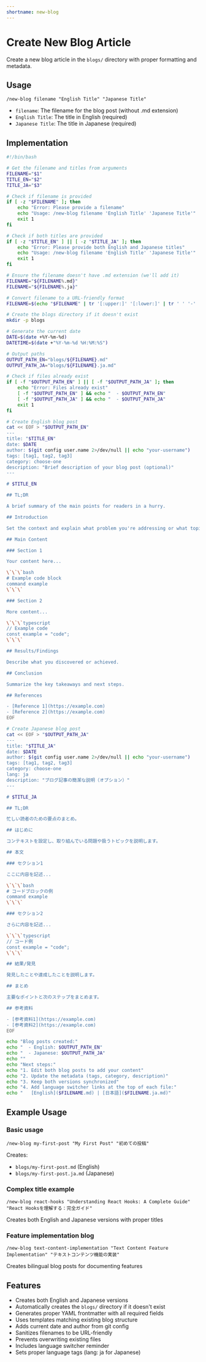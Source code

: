 ```yaml
---
shortname: new-blog
---
```


# Create New Blog Article

Create a new blog article in the `blogs/` directory with proper formatting and metadata.

## Usage

```
/new-blog filename "English Title" "Japanese Title"
```

- `filename`: The filename for the blog post (without .md extension)
- `English Title`: The title in English (required)
- `Japanese Title`: The title in Japanese (required)

## Implementation

```bash
#!/bin/bash

# Get the filename and titles from arguments
FILENAME="$1"
TITLE_EN="$2"
TITLE_JA="$3"

# Check if filename is provided
if [ -z "$FILENAME" ]; then
    echo "Error: Please provide a filename"
    echo "Usage: /new-blog filename 'English Title' 'Japanese Title'"
    exit 1
fi

# Check if both titles are provided
if [ -z "$TITLE_EN" ] || [ -z "$TITLE_JA" ]; then
    echo "Error: Please provide both English and Japanese titles"
    echo "Usage: /new-blog filename 'English Title' 'Japanese Title'"
    exit 1
fi

# Ensure the filename doesn't have .md extension (we'll add it)
FILENAME="${FILENAME%.md}"
FILENAME="${FILENAME%.ja}"

# Convert filename to a URL-friendly format
FILENAME=$(echo "$FILENAME" | tr '[:upper:]' '[:lower:]' | tr ' ' '-' | sed 's/[^a-z0-9-]//g')

# Create the blogs directory if it doesn't exist
mkdir -p blogs

# Generate the current date
DATE=$(date +%Y-%m-%d)
DATETIME=$(date +"%Y-%m-%d %H:%M:%S")

# Output paths
OUTPUT_PATH_EN="blogs/${FILENAME}.md"
OUTPUT_PATH_JA="blogs/${FILENAME}.ja.md"

# Check if files already exist
if [ -f "$OUTPUT_PATH_EN" ] || [ -f "$OUTPUT_PATH_JA" ]; then
    echo "Error: Files already exist"
    [ -f "$OUTPUT_PATH_EN" ] && echo "  - $OUTPUT_PATH_EN"
    [ -f "$OUTPUT_PATH_JA" ] && echo "  - $OUTPUT_PATH_JA"
    exit 1
fi

# Create English blog post
cat << EOF > "$OUTPUT_PATH_EN"
---
title: "$TITLE_EN"
date: $DATE
author: $(git config user.name 2>/dev/null || echo "your-username")
tags: [tag1, tag2, tag3]
category: choose-one
description: "Brief description of your blog post (optional)"
---

# $TITLE_EN

## TL;DR

A brief summary of the main points for readers in a hurry.

## Introduction

Set the context and explain what problem you're addressing or what topic you're covering.

## Main Content

### Section 1

Your content here...

\`\`\`bash
# Example code block
command example
\`\`\`

### Section 2

More content...

\`\`\`typescript
// Example code
const example = "code";
\`\`\`

## Results/Findings

Describe what you discovered or achieved.

## Conclusion

Summarize the key takeaways and next steps.

## References

- [Reference 1](https://example.com)
- [Reference 2](https://example.com)
EOF

# Create Japanese blog post
cat << EOF > "$OUTPUT_PATH_JA"
---
title: "$TITLE_JA"
date: $DATE
author: $(git config user.name 2>/dev/null || echo "your-username")
tags: [tag1, tag2, tag3]
category: choose-one
lang: ja
description: "ブログ記事の簡潔な説明（オプション）"
---

# $TITLE_JA

## TL;DR

忙しい読者のための要点のまとめ。

## はじめに

コンテキストを設定し、取り組んでいる問題や扱うトピックを説明します。

## 本文

### セクション1

ここに内容を記述...

\`\`\`bash
# コードブロックの例
command example
\`\`\`

### セクション2

さらに内容を記述...

\`\`\`typescript
// コード例
const example = "code";
\`\`\`

## 結果/発見

発見したことや達成したことを説明します。

## まとめ

主要なポイントと次のステップをまとめます。

## 参考資料

- [参考資料1](https://example.com)
- [参考資料2](https://example.com)
EOF

echo "Blog posts created:"
echo "  - English: $OUTPUT_PATH_EN"
echo "  - Japanese: $OUTPUT_PATH_JA"
echo ""
echo "Next steps:"
echo "1. Edit both blog posts to add your content"
echo "2. Update the metadata (tags, category, description)"
echo "3. Keep both versions synchronized"
echo "4. Add language switcher links at the top of each file:"
echo "   [English]($FILENAME.md) | [日本語]($FILENAME.ja.md)"
```

## Example Usage

### Basic usage
```
/new-blog my-first-post "My First Post" "初めての投稿"
```
Creates:
- `blogs/my-first-post.md` (English)
- `blogs/my-first-post.ja.md` (Japanese)

### Complex title example
```
/new-blog react-hooks "Understanding React Hooks: A Complete Guide" "React Hooksを理解する：完全ガイド"
```
Creates both English and Japanese versions with proper titles

### Feature implementation blog
```
/new-blog text-content-implementation "Text Content Feature Implementation" "テキストコンテンツ機能の実装"
```
Creates bilingual blog posts for documenting features

## Features

- Creates both English and Japanese versions
- Automatically creates the `blogs/` directory if it doesn't exist
- Generates proper YAML frontmatter with all required fields
- Uses templates matching existing blog structure
- Adds current date and author from git config
- Sanitizes filenames to be URL-friendly
- Prevents overwriting existing files
- Includes language switcher reminder
- Sets proper language tags (lang: ja for Japanese)